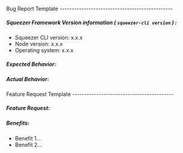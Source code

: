 Bug Report Template -----------------------------------------------

##### Squeezer Framework Version information ( `squeezer-cli version` ) :

* Squeezer CLI version: x.x.x
* Node version: x.x.x
* Operating system: x.x.x

##### Expected Behavior:

##### Actual Behavior:

Feature Request Template ------------------------------------------

##### Feature Request:

##### Benefits:

* Benefit 1...
* Benefit 2...
